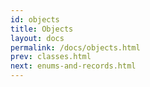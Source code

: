 ```yaml
---
id: objects
title: Objects
layout: docs
permalink: /docs/objects.html
prev: classes.html
next: enums-and-records.html
---
```

